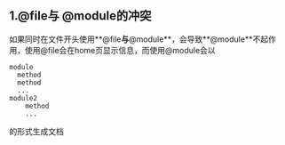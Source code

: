 ## 1.@file与 @module的冲突

如果同时在文件开头使用**@file**与**@module**，会导致**@module**不起作用，使用@file会在home页显示信息，而使用@module会以

```
module
  method
  method
  ...
module2
	method
	...
```

的形式生成文档